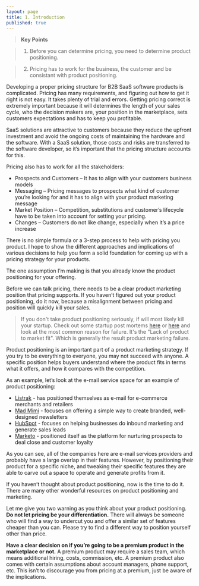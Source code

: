 ```yaml
---
layout: page
title: 1. Introduction
published: true
---
```



> **Key Points**

> 1.   Before you can determine pricing, you need to determine product positioning.

> 2.   Pricing has to work for the business, the customer and be consistant with product positioning.

Developing a proper pricing structure for B2B SaaS software products is complicated. Pricing has many requirements, and figuring out how to get it right is not easy. It takes plenty of trial and errors. Getting pricing correct is extremely important because it will determines the length of your sales cycle, who the decision makers are, your position in the marketplace, sets customers expectations and has to keep you profitable.

SaaS solutions are attractive to customers because they reduce the upfront investment and avoid the ongoing costs of maintaining the hardware and the software. With a SaaS solution, those costs and risks are transferred to the software developer, so it’s important that the pricing structure accounts for this.

Pricing also has to work for all the stakeholders:

- Prospects and Customers – It has to align with your customers business models
- Messaging – Pricing messages to prospects what kind of customer you’re looking for and it has to align with your product marketing message
- Market Position – Competition, substitutions and customer’s lifecycle have to be taken into account for setting your pricing. 
- Changes – Customers do not like change, especially when it’s a price increase

There is no simple formula or a 3-step process to help with pricing you product. I hope to show the different approaches and implications of various decisions to help you form a solid foundation for coming up with a pricing strategy for your products.   

The one assumption I’m making is that you already know the product positioning for your offering.

Before we can talk pricing, there needs to be a clear product marketing position that pricing supports. If you haven’t figured out your product positioning, do it now, because a misalignment between pricing and position will quickly kill your sales.

> If you don't take product positioning seriously, if will most likely kill your startup. Check out some startup post mortems [here](https://www.cbinsights.com/blog/startup-failure-post-mortem/) or [here](http://autopsy.io/) and look at the most common reason for failure. It's the "Lack of product to market fit". Which is generally the result product marketing failure.

Product positioning is an important part of a product marketing strategy.  If you try to be everything to everyone, you may not succeed with anyone.  A specific position helps buyers understand where the product fits in terms what it offers, and how it compares with the competition. 

As an example, let’s look at the e-mail service space for an example of product positioning:

- [Listrak](http://www.listrak.com) -  has positioned themselves as e-mail for e-commerce merchants and retailers
- [Mad Mimi](http://www.madmimi.com) - focuses on offering a simple way to create branded, well-designed newsletters
- [HubSpot](http://www.hubspot.com) - focuses on helping businesses do inbound marketing and generate sales leads
- [Marketo](http://www.marketo.com) - positioned itself as the platform for nurturing prospects to deal close and customer loyalty

As you can see, all of the companies here are e-mail services providers and probably have a large overlap in their features. However, by positioning their product for a specific niche, and tweaking their specific features they are able to carve out a space to operate and generate profits from it.

If you haven’t thought about product positioning, now is the time to do it.  There are many other wonderful resources on product positioning and marketing.

Let me give you two warning as you think about your product positioning. **Do not let pricing be your differentiation.** There will always be someone who will find a way to undercut you and offer a similar set of features cheaper than you can.  Please try to find a different way to position yourself other than price.

**Have a clear decision on if you’re going to be a premium product in the marketplace or not.**  A premium product may require a sales team, which means additional hiring, costs, commission, etc. A premium product also comes with certain assumptions about account managers, phone support, etc. This isn’t to discourage you from pricing at a premium, just be aware of the implications.
